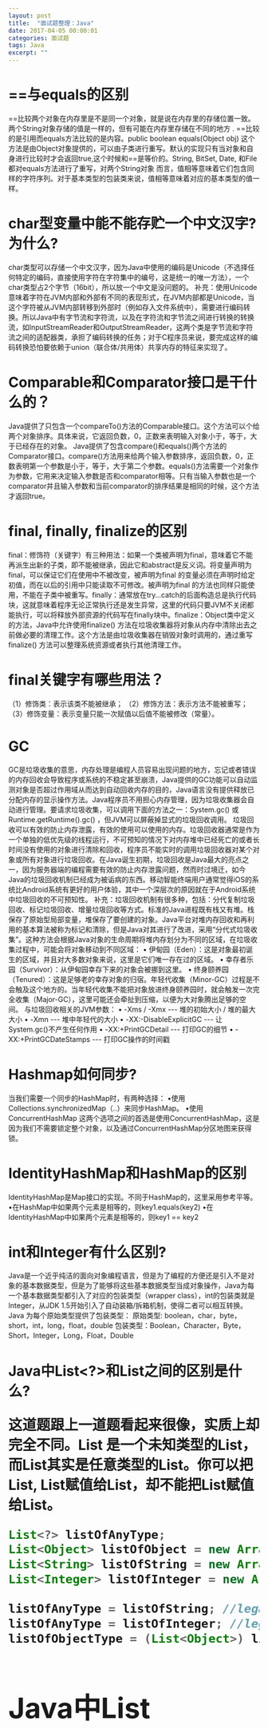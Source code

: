 ```yaml
---
layout: post
title:  "面试题整理：Java"
date: 2017-04-05 00:00:01
categories: 面试题
tags: Java
excerpt: ""
---
```


# ==与equals的区别

==比较两个对象在内存里是不是同一个对象，就是说在内存里的存储位置一致。两个String对象存储的值是一样的，但有可能在内存里存储在不同的地方 .
==比较的是引用而equals方法比较的是内容。public boolean equals(Object obj) 这个方法是由Object对象提供的，可以由子类进行重写。默认的实现只有当对象和自身进行比较时才会返回true,这个时候和==是等价的。String, BitSet, Date, 和File都对equals方法进行了重写，对两个String对象 而言，值相等意味着它们包含同样的字符序列。对于基本类型的包装类来说，值相等意味着对应的基本类型的值一样。

# char型变量中能不能存贮一个中文汉字?为什么?

char类型可以存储一个中文汉字，因为Java中使用的编码是Unicode（不选择任何特定的编码，直接使用字符在字符集中的编号，这是统一的唯一方法），一个char类型占2个字节（16bit），所以放一个中文是没问题的。
补充：使用Unicode意味着字符在JVM内部和外部有不同的表现形式，在JVM内部都是Unicode，当这个字符被从JVM内部转移到外部时（例如存入文件系统中），需要进行编码转换。所以Java中有字节流和字符流，以及在字符流和字节流之间进行转换的转换流，如InputStreamReader和OutputStreamReader，这两个类是字节流和字符流之间的适配器类，承担了编码转换的任务；对于C程序员来说，要完成这样的编码转换恐怕要依赖于union（联合体/共用体）共享内存的特征来实现了。

# Comparable和Comparator接口是干什么的？

Java提供了只包含一个compareTo()方法的Comparable接口。这个方法可以个给两个对象排序。具体来说，它返回负数，0，正数来表明输入对象小于，等于，大于已经存在的对象。
Java提供了包含compare()和equals()两个方法的Comparator接口。compare()方法用来给两个输入参数排序，返回负数，0，正数表明第一个参数是小于，等于，大于第二个参数。equals()方法需要一个对象作为参数，它用来决定输入参数是否和comparator相等。只有当输入参数也是一个comparator并且输入参数和当前comparator的排序结果是相同的时候，这个方法才返回true。

# final, finally, finalize的区别

final：修饰符（关键字）有三种用法：如果一个类被声明为final，意味着它不能再派生出新的子类，即不能被继承，因此它和abstract是反义词。将变量声明为final，可以保证它们在使用中不被改变，被声明为final 的变量必须在声明时给定初值，而在以后的引用中只能读取不可修改。被声明为final 的方法也同样只能使用，不能在子类中被重写。finally：通常放在try…catch的后面构造总是执行代码块，这就意味着程序无论正常执行还是发生异常，这里的代码只要JVM不关闭都能执行，可以将释放外部资源的代码写在finally块中。finalize：Object类中定义的方法，Java中允许使用finalize() 方法在垃圾收集器将对象从内存中清除出去之前做必要的清理工作。这个方法是由垃圾收集器在销毁对象时调用的，通过重写finalize() 方法可以整理系统资源或者执行其他清理工作。

# final关键字有哪些用法？

（1）修饰类：表示该类不能被继承；
（2）修饰方法：表示方法不能被重写；
（3）修饰变量：表示变量只能一次赋值以后值不能被修改（常量）。

# GC

GC是垃圾收集的意思，内存处理是编程人员容易出现问题的地方，忘记或者错误的内存回收会导致程序或系统的不稳定甚至崩溃，Java提供的GC功能可以自动监测对象是否超过作用域从而达到自动回收内存的目的，Java语言没有提供释放已分配内存的显示操作方法。Java程序员不用担心内存管理，因为垃圾收集器会自动进行管理。要请求垃圾收集，可以调用下面的方法之一：System.gc() 或Runtime.getRuntime().gc() ，但JVM可以屏蔽掉显式的垃圾回收调用。
垃圾回收可以有效的防止内存泄露，有效的使用可以使用的内存。垃圾回收器通常是作为一个单独的低优先级的线程运行，不可预知的情况下对内存堆中已经死亡的或者长时间没有使用的对象进行清除和回收，程序员不能实时的调用垃圾回收器对某个对象或所有对象进行垃圾回收。在Java诞生初期，垃圾回收是Java最大的亮点之一，因为服务器端的编程需要有效的防止内存泄露问题，然而时过境迁，如今Java的垃圾回收机制已经成为被诟病的东西。移动智能终端用户通常觉得iOS的系统比Android系统有更好的用户体验，其中一个深层次的原因就在于Android系统中垃圾回收的不可预知性。
补充：垃圾回收机制有很多种，包括：分代复制垃圾回收、标记垃圾回收、增量垃圾回收等方式。标准的Java进程既有栈又有堆。栈保存了原始型局部变量，堆保存了要创建的对象。Java平台对堆内存回收和再利用的基本算法被称为标记和清除，但是Java对其进行了改进，采用“分代式垃圾收集”。这种方法会根据Java对象的生命周期将堆内存划分为不同的区域，在垃圾收集过程中，可能会将对象移动到不同区域：
•	伊甸园（Eden）：这是对象最初诞生的区域，并且对大多数对象来说，这里是它们唯一存在过的区域。
•	幸存者乐园（Survivor）：从伊甸园幸存下来的对象会被挪到这里。
•	终身颐养园（Tenured）：这是足够老的幸存对象的归宿。年轻代收集（Minor-GC）过程是不会触及这个地方的。当年轻代收集不能把对象放进终身颐养园时，就会触发一次完全收集（Major-GC），这里可能还会牵扯到压缩，以便为大对象腾出足够的空间。
与垃圾回收相关的JVM参数：
•	-Xms / -Xmx --- 堆的初始大小 / 堆的最大大小
•	-Xmn --- 堆中年轻代的大小
•	-XX:-DisableExplicitGC --- 让System.gc()不产生任何作用
•	-XX:+PrintGCDetail --- 打印GC的细节
•	-XX:+PrintGCDateStamps --- 打印GC操作的时间戳



# Hashmap如何同步?

当我们需要一个同步的HashMap时，有两种选择：
•使用Collections.synchronizedMap（..）来同步HashMap。
•使用ConcurrentHashMap
这两个选项之间的首选是使用ConcurrentHashMap，这是因为我们不需要锁定整个对象，以及通过ConcurrentHashMap分区地图来获得锁。

# IdentityHashMap和HashMap的区别

IdentityHashMap是Map接口的实现。不同于HashMap的，这里采用参考平等。
•在HashMap中如果两个元素是相等的，则key1.equals(key2)
•在IdentityHashMap中如果两个元素是相等的，则key1 == key2

# int和Integer有什么区别?

Java是一个近乎纯洁的面向对象编程语言，但是为了编程的方便还是引入不是对象的基本数据类型，但是为了能够将这些基本数据类型当成对象操作，Java为每一个基本数据类型都引入了对应的包装类型（wrapper class），int的包装类就是Integer，从JDK 1.5开始引入了自动装箱/拆箱机制，使得二者可以相互转换。
Java 为每个原始类型提供了包装类型：
原始类型: boolean，char，byte，short，int，long，float，double
包装类型：Boolean，Character，Byte，Short，Integer，Long，Float，Double

# Java中List<?>和List<Object>之间的区别是什么? 

这道题跟上一道题看起来很像，实质上却完全不同。List<?> 是一个未知类型的List，而List<Object>其实是任意类型的List。你可以把List<String>, List<Integer>赋值给List<?>，却不能把List<String>赋值给List<Object>。  

```java    
List<?> listOfAnyType;
List<Object> listOfObject = new ArrayList<Object>();
List<String> listOfString = new ArrayList<String>();
List<Integer> listOfInteger = new ArrayList<Integer>();
      
listOfAnyType = listOfString; //legal
listOfAnyType = listOfInteger; //legal
listOfObjectType = (List<Object>) listOfString; //compiler error - in-convertible types
```

# Java中List<Object>和原始类型List之间的区别? 

原始类型和带参数类型<Object>之间的主要区别是，在编译时编译器不会对原始类型进行类型安全检查，却会对带参数的类型进行检查，通过使用Object作为类型，可以告知编译器该方法可以接受任何类型的对象，比如String或Integer。这道题的考察点在于对泛型中原始类型的正确理解。它们之间的第二点区别是，你可以把任何带参数的类型传递给原始类型List，但却不能把List<String>传递给接受List<Object>的方法，因为会产生编译错误。



# Java中会存在内存泄漏吗

理论上Java因为有垃圾回收机制（GC）不会存在内存泄露问题（这也是Java被广泛使用于服务器端编程的一个重要原因）；然而在实际开发中，可能会存在无用但可达的对象，这些对象不能被GC回收也会发生内存泄露。一个例子就是Hibernate的Session（一级缓存）中的对象属于持久态，垃圾回收器是不会回收这些对象的，然而这些对象中可能存在无用的垃圾对象。下面的例子也展示了Java中发生内存泄露的情况：

```java
import java.util.Arrays;  
import java.util.EmptyStackException;  
  
public class MyStack<T> {  
   	private T[] elements;  
    private int size = 0;  
      
    private static final int INIT_CAPACITY = 16;  
      
    public MyStack() {  
        elements = (T[]) new Object[INIT_CAPACITY];  
    }  
      
    public void push(T elem) {  
        ensureCapacity();  
        elements[size++] = elem;  
    }  
      
    public T pop() {  
        if(size == 0)   
            throw new EmptyStackException();  
        return elements[--size];  
    }  
      
    private void ensureCapacity() {  
        if(elements.length == size) {  
            elements = Arrays.copyOf(elements, 2 * size + 1);  
        }  
    }  
}  
```
上面的代码实现了一个栈（先进后出（FILO））结构，乍看之下似乎没有什么明显的问题，它甚至可以通过你编写的各种单元测试。然而其中的pop方法却存在内存泄露的问题，当我们用pop方法弹出栈中的对象时，该对象不会被当作垃圾回收，即使使用栈的程序不再引用这些对象，因为栈内部维护着对这些对象的过期引用（obsolete reference）。在支持垃圾回收的语言中，内存泄露是很隐蔽的，这种内存泄露其实就是无意识的对象保持。如果一个对象引用被无意识的保留起来了，那么垃圾回收器不会处理这个对象，也不会处理该对象引用的其他对象，即使这样的对象只有少数几个，也可能会导致很多的对象被排除在垃圾回收之外，从而对性能造成重大影响，极端情况下会引发Disk Paging（物理内存与硬盘的虚拟内存交换数据），甚至造成OutOfMemoryError。 

# Java中如何实现序列化，有什么意义？

序列化就是一种用来处理对象流的机制，所谓对象流也就是将对象的内容进行流化。可以对流化后的对象进行读写操作，也可将流化后的对象传输于网络之间。序列化是为了解决对象流读写操作时可能引发的问题（如果不进行序列化可能会存在数据乱序的问题）。
要实现序列化，需要让一个类实现Serializable接口，该接口是一个标识性接口，标注该类对象是可被序列化的，然后使用一个输出流来构造一个对象输出流并通过writeObject(Object obj)方法就可以将实现对象写出(即保存其状态)；如果需要反序列化则可以用一个输入流建立对象输入流，然后通过readObject方法从流中读取对象。序列化除了能够实现对象的持久化之外，还能够用于对象的深度克隆.

# Java中的字符串分割

java中的split函数和js中的split函数不一样。 
Java中的我们可以利用split把字符串按照指定的分割符进行分割，然后返回字符串数组，下面是string.split的用法实例及注意事项： 
java.lang.string.split 
split 方法 
将一个字符串分割为子字符串，然后将结果作为字符串数组返回。 
stringObj.split([separator，[limit]])  
stringObj 
必选项。要被分解的 String 对象或文字,该对象不会被split方法修改。 
separator 
可选项。字符串或正则表达式对象，它标识了分隔字符串时使用的是一个还是多个字符。如果忽略该选项，返回包含整个字符串的单一元素数组。 
limit 
可选项。该值用来限制返回数组中的元素个数(也就是最多分割成几个数组元素,只有为正数时有影响) 
split 方法的结果是一个字符串数组，在 stingObj 中每个出现 separator 的位置都要进行分解。separator不作为任何数组元素的部分返回。 
示例1： 

```java
String str="Java string split test"; 
String[] strarray=str.split(" "); 
for (int i = 0; i < strarray.length; i++) 
    System.out.println(strarray[i]); 
```
将输出： 
Java 
string 
split 
test 

示例2： 
```java
String str="Java string split test"; 
String[] strarray=str.split(" ",2);//使用limit，最多分割成2个字符串 
for (int i = 0; i < strarray.length; i++) 
    System.out.println(strarray[i]); 
```
将输出： 
Java 
string split test 

示例3： 
```java
String str="192.168.0.1"; 
String[] strarray=str.split("."); 
for (int i = 0; i < strarray.length; i++) 
    System.out.println(strarray[i]); 
```
结果是什么也没输出,将split(".")改为split("\\."),将输出正确结果： 
192 
168 
0 
1 

经验分享： 
1、分隔符为“.”(无输出),“|”(不能得到正确结果)转义字符时,“*”,“+”时出错抛出异常,都必须在前面加必须得加"\\",如split(\\|); 
2、如果用"\"作为分隔,就得写成这样：String.split("\\\\"),因为在Java中是用"\\"来表示"\"的,字符串得写成这样：String Str="a\\b\\c"; 
转义字符,必须得加"\\"; 
3、如果在一个字符串中有多个分隔符,可以用"|"作为连字符,比如：String str="Java string-split#test",可以用Str.split(" |-|#")把每个字符串分开; 

# Java中的流

流是个抽象的概念，是对输入输出设备的抽象，Java程序中，对于数据的输入/输出操作都是以“流”的方式进行。设备可以是文件，网络，内存等。流具有方向性，至于是输入流还是输出流则是一个相对的概念，一般以程序为参考，如果数据的流向是程序至设备，我们成为输出流，反之我们称为输入流。
当程序需要从某个数据源读入数据的时候，就会开启一个输入流，数据源可以是文件、内存或网络等等。相反地，需要写出数据到某个数据源目的地的时候，也会开启一个输出流，这个数据源目的地也可以是文件、内存或网络等等。
可以从不同的角度对流进行分类：
1.处理的数据单位不同，可分为：字符流，字节流
2.数据流方向不同，可分为：输入流，输出流
3.功能不同，可分为：节点流，处理流
1.和 2.都比较好理解，对于根据功能分类的，可以这么理解：
节点流：节点流从一个特定的数据源读写数据。即节点流是直接操作文件，网络等的流，例如FileInputStream和FileOutputStream，他们直接从文件中读取或往文件中写入字节流。

![image](http://woojean.com/images/java_10.png)
处理流：“连接”在已存在的流（节点流或处理流）之上通过对数据的处理为程序提供更为强大的读写功能。过滤流是使用一个已经存在的输入流或输出流连接创建的，过滤流就是对节点流进行一系列的包装。例如BufferedInputStream和BufferedOutputStream，使用已经存在的节点流来构造，提供带缓冲的读写，提高了读写的效率，以及DataInputStream和DataOutputStream，使用已经存在的节点流来构造，提供了读写Java中的基本数据类型的功能。他们都属于过滤流。

![image](http://woojean.com/images/java_11.png)


流结构介绍：
Java所有的流类位于java.io包中，都分别继承自以下四种抽象流类型。
字节流	
字符流
输入流	InputStream	Reader
输出流	OutputStream	Writer
1.继承自InputStream/OutputStream的流都是用于向程序中输入/输出数据，且数据的单位都是字节(byte=8bit)，如图，深色的为节点流，浅色的为处理流。

![image](http://woojean.com/images/java_12.png)

![image](http://woojean.com/images/java_13.png)

2.继承自Reader/Writer的流都是用于向程序中输入/输出数据，且数据的单位都是字符(2byte=16bit)，如图，深色的为节点流，浅色的为处理流。

![image](http://woojean.com/images/java_14.png)

![image](http://woojean.com/images/java_15.png)

常见流类介绍：
节点流类型常见的有：
对文件操作的字符流有FileReader/FileWriter，字节流有FileInputStream/FileOutputStream。
处理流类型常见的有：
缓冲流：缓冲流要“套接”在相应的节点流之上，对读写的数据提供了缓冲的功能，提高了读写效率，同事增加了一些新的方法。
字节缓冲流有BufferedInputStream/BufferedOutputStream，字符缓冲流有BufferedReader/BufferedWriter，字符缓冲流分别提供了读取和写入一行的方法ReadLine和NewLine方法。
对于输出的缓冲流，写出的数据，会先写入到内存中，再使用flush方法将内存中的数据刷到硬盘。所以，在使用字符缓冲流的时候，一定要先flush，然后再close，避免数据丢失。
转换流：用于字节数据到字符数据之间的转换。
仅有字符流InputStreamReader/OutputStreamWriter。其中，InputStreamReader需要与InputStream“套接”，OutputStreamWriter需要与OutputStream“套接”。
数据流：提供了读写Java中的基本数据类型的功能。
DataInputStream和DataOutputStream分别继承自InputStream和OutputStream，需要“套接”在InputStream和OutputStream类型的节点流之上。
对象流：用于直接将对象写入写出。
流类有ObjectInputStream和ObjectOutputStream，本身这两个方法没什么，但是其要写出的对象有要求，该对象必须实现Serializable接口，来声明其是可以序列化的。否则，不能用对象流读写。
还有一个关键字比较重要，transient，由于修饰实现了Serializable接口的类内的属性，被该修饰符修饰的属性，在以对象流的方式输出的时候，该字段会被忽略。（当持久化对象时，可能有一个特殊的对象数据成员，我们不想用serialization机制来保存它。为了在一个特定对象的一个域上关闭serialization，可以在这个域前加上关键字transient。当一个对象被序列化的时候，transient型变量的值不包括在序列化的表示中，然而非transient型的变量是被包括进去的。
使用场景举例：如果一个用户有一些敏感信息（譬如密码，银行卡号等），为了安全起见，不希望在网络操作（主要涉及到序列化操作，本地序列化缓存也适用）中被传输。这些信息对应的变量就可以被定义为transient类型。换句话说，这个字段的生命周期仅存于调用者的内存中。 ）

# Java字节流与字符流的区别

实际上字节流在操作时本身不会用到缓冲区（内存），是文件本身直接操作的，而字符流在操作时使用了缓冲区，通过缓冲区再操作文件。
可以简单地把缓冲区理解为一段特殊的内存。
某些情况下，如果一个程序频繁地操作一个资源（如文件或数据库），则性能会很低，此时为了提升性能，就可以将一部分数据暂时读入到内存的一块区域之中，以后直接从此区域中读取数据即可，因为读取内存速度会比较快，这样可以提升程序的性能。在字符流的操作中，所有的字符都是在内存中形成的，在输出前会将所有的内容暂时保存在内存之中，所以使用了缓冲区暂存数据。
如果想在不关闭时也可以将字符流的内容全部输出，则可以使用Writer类中的flush()方法完成。

# java的反射(reflection)机制

```java
interface	A
{
	int x = 0;
}
class B
{
	int x =1;
}
class C extends B implements A
{
	public void pX()
{
		System.out.println(x);
	}
public static void main(String[] args) {
  	new C().pX();
	}
}
```
在编译时会发生错误(错误描述不同的JVM有不同的信息，意思就是未明确的x调用，两个x都匹配（就象在同时import java.util和java.sql两个包时直接声明Date一样）。对于父类的变量,可以用super.x来明确(输出的是1)，而接口的属性默认隐含为 public static final.所以可以通过A.x来明确(输出的是0)。

# Java的泛型是如何工作的?

泛型是通过类型擦除来实现的，编译器在编译时擦除了所有类型相关的信息，所以在运行时不存在任何类型相关的信息。例如List<String>在运行时仅用一个List来表示。这样做的目的，是确保能和Java 5之前的版本开发二进制类库进行兼容。你无法在运行时访问到类型参数，因为编译器已经把泛型类型转换成了原始类型。

# JVM加载class文件的原理机制

JVM 中类的装载是由类加载器（ClassLoader） 和它的子类来实现的，Java中的类加载器是一个重要的Java 运行时系统组件，它负责在运行时查找和装入类文件中的类。
补充：
1.由于Java的跨平台性，经过编译的Java源程序并不是一个可执行程序，而是一个或多个类文件。当Java程序需要使用某个类时，JVM会确保这个类已经被加载、连接(验证、准备和解析)和初始化。类的加载是指把类的.class文件中的数据读入到内存中，通常是创建一个字节数组读入.class文件，然后产生与所加载类对应的Class对象。加载完成后，Class对象还不完整，所以此时的类还不可用。当类被加载后就进入连接阶段，这一阶段包括验证、准备(为静态变量分配内存并设置默认的初始值)和解析(将符号引用替换为直接引用)三个步骤。最后JVM对类进行初始化，包括：1如果类存在直接的父类并且这个类还没有被初始化，那么就先初始化父类；2如果类中存在初始化语句，就依次执行这些初始化语句。
2.类的加载是由类加载器完成的，类加载器包括：根加载器（BootStrap）、扩展加载器（Extension）、系统加载器（System）和用户自定义类加载器（java.lang.ClassLoader的子类）。从JDK 1.2开始，类加载过程采取了父亲委托机制(PDM)。PDM更好的保证了Java平台的安全性，在该机制中，JVM自带的Bootstrap是根加载器，其他的加载器都有且仅有一个父类加载器。类的加载首先请求父类加载器加载，父类加载器无能为力时才由其子类加载器自行加载。JVM不会向Java程序提供对Bootstrap的引用。下面是关于几个类加载器的说明：
a)Bootstrap：一般用本地代码实现，负责加载JVM基础核心类库（rt.jar）；
b)Extension：从java.ext.dirs系统属性所指定的目录中加载类库，它的父加载器是Bootstrap；
c)System：又叫应用类加载器，其父类是Extension。它是应用最广泛的类加载器。它从环境变量classpath或者系统属性java.class.path所指定的目录中记载类，是用户自定义加载器的默认父加载器。

# Math.round

Math.round(11.5)等于多少？Math.round(-11.5)等于多少？ 
12 ,-11
四舍五入 四和五是指正的4，5
-11.5 这么看 -11.5 = -12 +0.5   ，0.5按四舍五入为1 ，-12+1 = -11，所以Math.round(-11.5)==-11
-0.5 = -1 + 0.5   0.5按四舍五入为1 ，-1+1 = 0，所以Math.round(-0.5)==0
11.5 四舍五入 显然 Math.round(11.5)==12
round方法返回与参数最接近的长整数，参数加0.5后求其floor（小于等于该数的最大整数）

# public、static、void

说明一下public static void main(String args[])这段声明里每个关键字的作用
public: main方法是Java程序运行时调用的第一个方法，因此它必须对Java环境可见。所以可见性设置为pulic.
static: Java平台调用这个方法时不会创建这个类的一个实例，因此这个方法必须声明为static。
void: main方法没有返回值。
String是命令行传进参数的类型，args是指命令行传进的字符串数组。

# short

short s1 = 1; s1 = s1 + 1;有错吗?short s1 = 1; s1 += 1;有错吗? 
对于short s1 = 1; s1 = s1 + 1;由于1是int类型，因此s1+1运算结果也是int 型，需要强制转换类型才能赋值给short型。
而short s1 = 1; s1 += 1;可以正确编译，因为s1+= 1;相当于s1 = (short)(s1 + 1);其中有隐含的强制类型转换。

# sleep()和wait()有什么区别? 

sleep()方法是线程类（Thread）的静态方法，导致此线程暂停执行指定时间，将执行机会给其他线程，但是监控状态依然保持，到时后会自动恢复（线程回到就绪（ready）状态），因为调用sleep 不会释放对象锁(也就是说如果有synchronized同步快，其他线程仍然不能访问共享数据)。wait()是Object 类的方法，对此对象调用wait()方法导致本线程放弃对象锁(线程暂停执行)，进入等待此对象的等待锁定池，只有针对此对象发出notify 方法（或notifyAll）后本线程才进入对象锁定池准备获得对象锁进入就绪状态。

# sleep()和yield()有什么区别?

① sleep()方法给其他线程运行机会时不考虑线程的优先级，因此会给低优先级的线程以运行的机会；yield()方法只会给相同优先级或更高优先级的线程以运行的机会；
② 线程执行sleep()方法后转入阻塞（blocked）状态(sleep结束后恢复到ready状态，而不是直接执行)，而执行yield()方法后转入就绪（ready）状态；
③ sleep()方法声明抛出InterruptedException，而yield()方法没有声明任何异常；
④ sleep()方法比yield()方法（跟操作系统相关）具有更好的可移植性。

# String,StringBuffer与StringBuilder的区别

String 字符串常量
StringBuffer 字符串变量（线程安全）
StringBuilder 字符串变量（非线程安全）
简要的说，String 类型和 StringBuffer 类型的主要性能区别其实在于 String 是不可变的对象, 因此在每次对 String 类型进行改变的时候其实都等同于生成了一个新的 String 对象，然后将指针指向新的 String 对象，所以经常改变内容的字符串最好不要用 String ，因为每次生成对象都会对系统性能产生影响，特别当内存中无引用对象多了以后， JVM 的 GC 就会开始工作，那速度是一定会相当慢的。
而如果是使用 StringBuffer 类则结果就不一样了，每次结果都会对 StringBuffer 对象本身进行操作，而不是生成新的对象，再改变对象引用。所以在一般情况下我们推荐使用 StringBuffer ，特别是字符串对象经常改变的情况下。而在某些特别情况下， String 对象的字符串拼接其实是被 JVM 解释成了 StringBuffer 对象的拼接，所以这些时候 String 对象的速度并不会比 StringBuffer 对象慢，而特别是以下的字符串对象生成中， String 效率是远要比 StringBuffer 快的：

```java
 String S1 = “This is only a” + “ simple” + “ test”;
 StringBuffer Sb = new StringBuilder(“This is only a”).append(“ simple”).append(“ test”);
```
 你会很惊讶的发现，生成 String S1 对象的速度简直太快了，而这个时候 StringBuffer 居然速度上根本一点都不占优势。其实这是 JVM 的一个把戏，在 JVM 眼里，这个
```java
 String S1 = “This is only a” + “ simple” + “test”; 其实就是：
 String S1 = “This is only a simple test”; 
 ```（编译器已确定值，未进入运行时）所以当然不需要太多的时间了。但大家这里要注意的是，如果你的字符串是来自另外的 String 对象的话，速度就没那么快了，譬如：
​```java
String S2 = “This is only a”;
String S3 = “ simple”;
String S4 = “ test”;
String S1 = S2 +S3 + S4;
```
这时候 JVM 会规规矩矩的按照原来的方式去做
Java.lang.StringBuffer是线程安全的可变字符序列。可将字符串缓冲区安全地用于多个线程。
StringBuffer 上的主要操作是 append 和 insert 方法，可重载这些方法，以接受任意类型的数据。每个方法都能有效地将给定的数据转换成字符串，然后将该字符串的字符追加或插入到字符串缓冲区中。append 方法始终将这些字符添加到缓冲区的末端；而 insert 方法则在指定的点添加字符。
例如，如果 z 引用一个当前内容是“start”的字符串缓冲区对象，则此方法调用 z.append("le") 会使字符串缓冲区包含“startle”，而 z.insert(4, "le") 将更改字符串缓冲区，使之包含“starlet”。
java.lang.StringBuilder
java.lang.StringBuilder一个可变的字符序列是5.0新增的。此类提供一个与 StringBuffer 兼容的 API，但不保证同步。该类被设计用作 StringBuffer 的一个简易替换，用在字符串缓冲区被单个线程使用的时候（这种情况很普遍）。如果可能，建议优先采用该类，因为在大多数实现中，它比 StringBuffer 要快。两者的方法基本相同。

# String与基本数据类型之间的转换

1)如何将字符串转换为基本数据类型？
2)如何将基本数据类型转换为字符串？
答：
1)调用基本数据类型对应的包装类中的方法parseXXX(String)或valueOf(String)即可返回相应基本类型；
2)一种方法是将基本数据类型与空字符串（””）连接（+）即可获得其所对应的字符串；另一种方法是调用String 类中的valueOf(…)方法返回相应字符串

# String是最基本的数据类型吗?

不是。Java中的基本数据类型只有8个：byte、short、int、long、float、double、char、boolean；除了基本类型（primitive type）和枚举类型（enumeration type），剩下的都是引用类型（reference type）。

# String类为什么要设成immutable类型？

```java
String s = "ABC";  
s.toLowerCase(); 
```
如上s.toLowerCase()并没有改变“ABC“的值，而是创建了一个新的String类“abc”，然后将新的实例的指向变量s。
相对于可变对象，不可变对象有很多优势：
1).不可变对象可以提高String Pool的效率和安全性。如果你知道一个对象是不可变的，那么需要拷贝这个对象的内容时，就不用复制它的本身而只是复制它的地址，复制地址（通常一个指针的大小）需要很小的内存效率也很高。对于同时引用这个“ABC”的其他变量也不会造成影响。
2).不可变对象对于多线程是安全的，因为在多线程同时进行的情况下，一个可变对象的值很可能被其他进程改变，这样会造成不可预期的结果，而使用不可变对象就可以避免这种情况。
当然也有其他方面原因，但是Java把String设成immutable最大的原因应该是效率和安全。

# swtich是否能作用在byte上，是否能作用在long上，是否能作用在String上?

早期的JDK中，switch（expr）中，expr可以是byte、short、char、int。从1.5版开始，Java中引入了枚举类型（enum），expr也可以是枚举，从JDK 1.7版开始，还可以是字符串（String）。长整型（long）是不可以的。

# synchronized关键字的用法？

synchronized关键字可以将对象或者方法标记为同步，以实现对对象和方法的互斥访问，可以用synchronized(对象) { … }定义同步代码块，或者在声明方法时将synchronized作为方法的修饰符。

# transient和volatile是java关键字吗

是。
如果用transient声明一个实例变量，当对象存储时，它的值不需要维持。例如：

```java 
class T 
{   
      transient int a;  //不需要维持 
      int b;  //需要维持
}  
```
这里，如果T类的一个对象写入一个持久的存储区域，a的内容不被保存，但b的将被保存。 
volatile修饰符告诉编译器被volatile修饰的变量可以被程序的其他部分改变。在多线程程序中，有时两个或更多的线程共享一个相同的实例变量。考虑效率问题，每个线程可以自己保存该共享变量的私有拷贝。实际的变量副本在不同的时候更新，如当进入synchronized方法时。 

# try、return

try{}里有一个return语句，那么紧跟在这个try后的finally{}里的code会不会被执行，什么时候被执行，在return前还是后?
会执行，在方法返回调用者前执行。Java允许在finally中改变返回值的做法是不好的，因为如果存在finally代码块，try中的return语句不会立马返回调用者，而是记录下返回值待finally代码块执行完毕之后再向调用者返回其值，然后如果在finally中修改了返回值，这会对程序造成很大的困扰，C#中就从语法上规定不能做这样的事。



Java 通过面向对象的方法进行异常处理，把各种不同的异常进行分类，并提供了良好的接口。在Java中，每个异常都是一个对象，它是Throwable 类或其子类的实例。当一个方法出现异常后便抛出一个异常对象，该对象中包含有异常信息，调用这个对象的方法可以捕获到这个异常并进行处理。Java 的异常处理是通过5 个关键词来实现的：try、catch、throw、throws和finally。一般情况下是用try来执行一段程序，如果出现异常，系统会抛出（throw）一个异常，这时候你可以通过它的类型来捕捉（catch）它，或最后（finally）由缺省处理器来处理；try用来指定一块预防所有“异常”的程序；catch 子句紧跟在try块后面，用来指定你想要捕捉的“异常”的类型；throw 语句用来明确地抛出一个“异常”；throws用来标明一个成员函数可能抛出的各种“异常”；finally 为确保一段代码不管发生什么“异常”都被执行一段代码；可以在一个成员函数调用的外面写一个try语句，在这个成员函数内部写另一个try语句保护其他代码。每当遇到一个try 语句，“异常”的框架就放到栈上面，直到所有的try语句都完成。如果下一级的try语句没有对某种“异常”进行处理，栈就会展开，直到遇到有处理这种“异常”的try 语句。



# 一个“.java”源文件中是否可以包含多个类（不是内部类）？

可以，但一个源文件中最多只能有一个公开类（public class）而且文件名必须和公开类的类名完全保持一致。

# 为什么不能直接调用run()方法？

为什么我们调用start()方法时会执行run()方法，为什么我们不能直接调用run()方法？
当你调用start()方法时你将创建新的线程，并且执行在run()方法里的代码。但是如果你直接调用run()方法，它不会创建新的线程也不会执行调用线程的代码。

# 什么时候用assert？

assertion(断言)在软件开发中是一种常用的调试方式，很多开发语言中都支持这种机制。一般来说，assertion用于保证程序最基本、关键的正确性。assertion检查通常在开发和测试时开启。为了提高性能，在软件发布后， assertion检查通常是关闭的。在实现中，断言是一个包含布尔表达式的语句，在执行这个语句时假定该表达式为true；如果表达式计算为false，那么系统会报告一个AssertionError。
断言用于调试目的：
assert(a > 0); // throws an AssertionError if a <= 0
断言可以有两种形式：
assert Expression1;
assert Expression1 : Expression2 ;
Expression1 应该总是产生一个布尔值。
Expression2 可以是得出一个值的任意表达式；这个值用于生成显示更多调试信息的字符串消息。
断言在默认情况下是禁用的，要在编译时启用断言，需使用source 1.4 标记：
javac -source 1.4 Test.java
要在运行时启用断言，可使用-enableassertions 或者-ea 标记。
要在运行时选择禁用断言，可使用-da 或者-disableassertions 标记。
要在系统类中启用断言，可使用-esa 或者-dsa 标记。还可以在包的基础上启用或者禁用断言。可以在预计正常情况下不会到达的任何位置上放置断言。断言可以用于验证传递给私有方法的参数。不过，断言不应该用于验证传递给公有方法的参数，因为不管是否启用了断言，公有方法都必须检查其参数。不过，既可以在公有方法中，也可以在非公有方法中利用断言测试后置条件。另外，断言不应该以任何方式改变程序的状态。

# 什么是不可变对象

1.可变类和不可变类(Mutable and Immutable Objects)的初步定义：
 可变类：当你获得这个类的一个实例引用时，你可以改变这个实例的内容。
 不可变类：当你获得这个类的一个实例引用时，你不可以改变这个实例的内容。不可变类的实例一但创建，其内在成员变量的值就不能被修改。 
2.如何创建一个自己的不可变类：
所有成员都是private
不提供对成员的改变方法，例如：setXXXX
确保所有的方法不会被重载。手段有两种：使用final Class(强不可变类)，或者将所有类方法加上final(弱不可变类)。
如果某一个类成员不是原始变量(primitive)或者不可变类，必须通过在成员初始化(in)或者get方法(out)时通过深度clone方法，来确保类的不可变。
jdk的可变类和不可变类：
primitive变量: boolean,byte, char, double ,float, integer, long, short 
jdk的不可变类：jdk的java.lang包中 Boolean, Byte, Character, Double, Float, Integer, Long, Short, String. 
StringBuffer 可变类
java.util.Date 可变类



# 什么是泛型中的限定通配符和非限定通配符?

限定通配符对类型进行了限制。有两种限定通配符，一种是<? extends T>它通过确保类型必须是T的子类来设定类型的上界，另一种是<? super T>它通过确保类型必须是T的父类来设定类型的下界。泛型类型必须用限定内的类型来进行初始化，否则会导致编译错误。另一方面<?>表示了非限定通配符，因为<?>可以用任意类型来替代。更多信息请参阅我的文章泛型中限定通配符和非限定通配符之间的区别。

# 你可以把List<String>传递给一个接受List<Object>参数的方法吗？

对任何一个不太熟悉泛型的人来说，这个Java泛型题目看起来令人疑惑，因为乍看起来String是一种Object，所以List<String>应当可以用在需要List<Object>的地方，但是事实并非如此。真这样做的话会导致编译错误。如果你再深一步考虑，你会发现Java这样做是有意义的，因为List<Object>可以存储任何类型的对象包括String, Integer等等，而List<String>却只能用来存储Strings。 

```java
List<Object> objectList;
List<String> stringList;
objectList = stringList;  //compilation error incompatible types
```

# 值传递

当一个对象被当作参数传递到一个方法后，此方法可改变这个对象的属性，并可返回变化后的结果，那么这里到底是值传递还是引用传递?
是值传递。Java 编程语言只有值传递参数。当一个对象实例作为一个参数被传递到方法中时，参数的值就是对该对象的引用。对象的属性可以在被调用过程中被改变，但对象的引用是永远不会改变的。C++和C#中可以通过传引用或传输出参数来改变传入的参数的值。
补充：Java中没有传引用实在是非常的不方便，这一点在Java 8中仍然没有得到改进，正是如此在Java编写的代码中才会出现大量的Wrapper类（将需要通过方法调用修改的引用置于一个Wrapper类中，再将Wrapper对象传入方法），这样的做法只会让代码变得臃肿，尤其是让从C和C++转型为Java程序员的开发者无法容忍。

# 写一个单例类

单例模式主要作用是保证在Java应用程序中，一个类只有一个实例存在。下面给出两种不同形式的单例：
第一种形式：饿汉式单例

```java
public class Singleton {  
  private Singleton(){}  
  private static Singleton instance = new Singleton();  
  public static Singleton getInstance(){  
    return instance;  
  }  
}  
```

第二种形式：懒汉式单例
```java
public class Singleton {  
  private static Singleton instance = null;  
  private Singleton() {}  
  public static synchronized Singleton getInstance(){  
    if (instance==null) instance＝newSingleton();  
      return instance;  
    }  
  }
}  
```
单例的特点：外界无法通过构造器来创建对象，该类必须提供一个静态方法向外界提供该类的唯一实例。用Java进行服务器端编程时，使用单例模式的机会还是很多的，服务器上的资源都是很宝贵的，对于那些无状态的对象其实都可以单例化或者静态化（在内存中仅有唯一拷贝），如果使用了Spring这样的框架来进行对象托管，Spring的IoC容器在默认情况下对所有托管对象都是进行了单例化处理的。

# 列出一些你常见的运行时异常

ArithmeticException（算术异常）
ClassCastException （类转换异常）
IllegalArgumentException （非法参数异常）
IndexOutOfBoundsException （下表越界异常）
NullPointerException （空指针异常）
SecurityException （安全异常）

# 匿名内部类是否可以继承其它类，是否可以实现接口?

匿名的内部类是没有名字的内部类。不能extends(继承) 其它类，但一个内部类可以作为一个接口，由另一个内部类实现。

# 匿名内部类是否可以继承其它类？是否可以实现接口？

可以继承其他类或实现其他接口，在Swing编程中常用此方式来实现事件监听和回调。
（匿名内部类也就是没有名字的内部类正因为没有名字，所以匿名内部类只能使用一次，它通常用来简化代码编写但使用匿名内部类还有个前提条件：必须继承一个父类或实现一个接口
基于一个抽象类：

```java
abstract class Person {
    public abstract void eat();
}
```
或者一个接口：
```java
interface Person {
    public void eat();
}
```
匿名内部类的具体实现：
...
```java
Person p = new Person() {
	public void eat() {
  	System.out.println("eat something");
	}
};
p.eat();
）
```

# 在Java中Lock接口比synchronized块的优势是什么？

你需要实现一个高效的缓存，它允许多个用户读，但只允许一个用户写，以此来保持它的完整性，你会怎样去实现它？
lock接口在多线程和并发编程中最大的优势是它们为读和写分别提供了锁，它能满足你写像ConcurrentHashMap这样的高性能数据结构和有条件的阻塞。Java线程面试的问题越来越会根据面试者的回答来提问。我强烈建议在你去参加多线程的面试之前认真读一下Locks，因为当前其大量用于构建电子交易终统的客户端缓存和交易连接空间。

# 如何实现对象克隆？

有两种方式：
1.实现Cloneable接口并重写Object类中的clone()方法；
2.实现Serializable接口，通过对象的序列化和反序列化实现克隆，可以实现真正的深度克隆，代码如下。
注意：基于序列化和反序列化实现的克隆不仅仅是深度克隆，更重要的是通过泛型限定，可以检查出要克隆的对象是否支持序列化，这项检查是编译器完成的，不是在运行时抛出异常，这种是方案明显优于使用Object类的clone方法克隆对象。

# 如何编写一个泛型方法，让它能接受泛型参数并返回泛型类型?

编写泛型方法并不困难，你需要用泛型类型来替代原始类型，比如使用T, E or K,V等被广泛认可的类型占位符。泛型方法的例子请参阅Java集合类框架。最简单的情况下，一个泛型方法可能会像这样: 

```java
public V put(K key, V value) {
  return cache.put(key, value);
}
```

# 如果main方法被声明为private会怎样？

能正常编译，但运行的时候会提示"main方法不是public的"。

# 当一个线程进入一个对象的synchronized方法之后，其它线程是否可进入此对象的synchronized方法？

不能。其它线程只能访问该对象的非同步方法，同步方法则不能进入。

# 怎样将GB2312编码的字符串转换为ISO-8859-1编码的字符串？

```java
String s1 = "你好";
String s2 = new String(s1.getBytes("GB2312"), "ISO-8859-1");
```


# 打印昨天的当前时刻

```java
Calendar cal = Calendar.getInstance();  
cal.add(Calendar.DATE, -1);  
System.out.println(cal.getTime());  
```

# 抽象的方法是否可同时是静态的,是否可同时是本地方法，是否可同时被synchronized修饰?

都不能。抽象方法需要子类重写，而静态的方法是无法被重写的，因此二者是矛盾的。本地方法是由本地代码（如C代码）实现的方法，而抽象方法是没有实现的，也是矛盾的。synchronized和方法的实现细节有关，抽象方法不涉及实现细节，因此也是相互矛盾的。

# 抽象类和接口

抽象类和接口都不能够实例化，但可以定义抽象类和接口类型的引用。一个类如果继承了某个抽象类或者实现了某个接口都需要对其中的抽象方法全部进行实现，否则该类仍然需要被声明为抽象类。接口比抽象类更加抽象，因为抽象类中可以定义构造器，可以有抽象方法和具体方法，而接口中不能定义构造器而且其中的方法全部都是抽象方法。抽象类中的成员可以是private、默认、protected、public的，而接口中的成员全都是public的。抽象类中可以定义成员变量，而接口中定义的成员变量实际上都是常量。有抽象方法的类必须被声明为抽象类，而抽象类未必要有抽象方法。

# 指出下面程序的运行结果

```java
class A{  
    static{  
        System.out.print("1");  
    }  
  
    public A(){  
        System.out.print("2");  
    }  
}  
  
class B extends A{  
    static{  
        System.out.print("a");  
    }  
  
    public B(){  
        System.out.print("b");  
    }  
}  
  
public class Hello{  
      public static void main(String[] args){  
        A ab = new B();  
        ab = new B();  
    }  
  
}  
```
执行结果：1a2b2b。创建对象时构造器的调用顺序是：先初始化静态成员，然后调用父类构造器，再初始化非静态成员，最后调用自身构造器。 

# 日期和时间

1)如何取得年月日、小时分钟秒？
2)如何取得从1970年1月1日0时0分0秒到现在的毫秒数？
3)如何取得某月的最后一天？
4)如何格式化日期？
答：
1)创建java.util.Calendar 实例，调用其get()方法传入不同的参数即可获得参数所对应的值
2)以下方法均可获得该毫秒数:

```java
Calendar.getInstance().getTimeInMillis();  
System.currentTimeMillis(); 
```
3)示例代码如下: 
```java
Calendar time = Calendar.getInstance();  
time.getActualMaximum(Calendar.DAY_OF_MONTH);  
```
4)利用java.text.DataFormat 的子类（如SimpleDateFormat类）中的format(Date)方法可将日期格式化。

# 是否可以从一个静态方法内部发出对非静态方法的调用？

不可以，静态方法只能访问静态成员，因为非静态方法的调用要先创建对象，因此在调用静态方法时可能对象并没有被初始化。

# 是否可以继承String类?

String 类是final类，不可以被继承。
补充：继承String本身就是一个错误的行为，对String类型最好的重用方式是关联（HAS-A）而不是继承（IS-A）。

# 构造器（constructor）是否可被重写（override）?

构造器不能被继承，因此不能被重写，但可以被重载。

# 简述synchronized和java.util.concurrent.locks.Lock的异同？

Lock是Java 5以后引入的新的API，和关键字synchronized相比主要相同点：Lock 能完成synchronized所实现的所有功能；主要不同点：Lock 有比synchronized 更精确的线程语义和更好的性能。synchronized 会自动释放锁，而Lock 一定要求程序员手工释放，并且必须在finally 块中释放（这是释放外部资源的最好的地方）。

# 线程的基本状态以及状态之间的关系？ 

![image](http://woojean.com/images/java_18.png)

除去起始（new）状态和结束（finished）状态，线程有三种状态，分别是：就绪（ready）、运行（running）和阻塞（blocked）。其中就绪状态代表线程具备了运行的所有条件，只等待CPU调度（万事俱备，只欠东风）；处于运行状态的线程可能因为CPU调度（时间片用完了）的原因回到就绪状态，也有可能因为调用了线程的yield方法回到就绪状态，此时线程不会释放它占有的资源的锁，坐等CPU以继续执行；运行状态的线程可能因为I/O中断、线程休眠、调用了对象的wait方法而进入阻塞状态（有的地方也称之为等待状态）；而进入阻塞状态的线程会因为休眠结束、调用了对象的notify方法或notifyAll方法或其他线程执行结束而进入就绪状态。注意：调用wait方法会让线程进入等待池中等待被唤醒，notify方法或notifyAll方法会让等待锁中的线程从等待池进入等锁池，在没有得到对象的锁之前，线程仍然无法获得CPU的调度和执行。

# 编写多线程程序有几种实现方式？

Java 5以前实现多线程有两种实现方法：一种是继承Thread类；另一种是实现Runnable接口。两种方式都要通过重写run()方法来定义线程的行为，推荐使用后者，因为Java中的继承是单继承，一个类有一个父类，如果继承了Thread类就无法再继承其他类了，显然使用Runnable接口更为灵活。
补充：Java 5以后创建线程还有第三种方式：实现Callable接口，该接口中的call方法可以在线程执行结束时产生一个返回值

# 能不能自己写个类，也叫java.lang.String?

可以，但在应用的时候，需要用自己的类加载器去加载，否则，系统的类加载器永远只是去加载jre.jar包中的那个java.lang.String。

# 解释内存中的栈（stack）、堆(heap)和静态存储区的用法

通常我们定义一个基本数据类型的变量，一个对象的引用，还有就是函数调用的现场保存都使用内存中的栈空间；而通过new关键字和构造器创建的对象放在堆空间；程序中的字面量（literal）如直接书写的100、“hello”和常量都是放在静态存储区中。栈空间操作最快但是也很小，通常大量的对象都是放在堆空间，整个内存包括硬盘上的虚拟内存都可以被当成堆空间来使用。
String str = new String(“hello”);
上面的语句中str放在栈上，用new创建出来的字符串对象放在堆上，而“hello”这个字面量放在静态存储区。
补充：较新版本的Java中使用了一项叫“逃逸分析“的技术，可以将一些局部对象放在栈上以提升对象的操作性能。
 (当变量（或者对象）在方法中分配后，其指针有可能被返回或者被全局引用，这样就会被其他过程或者线程所引用，这种现象称作指针（或者引用）的逃逸(Escape)。Java对象总是在堆中分配的，因此Java对象的创建和回收对系统的开销是很大的。没有发生逃逸的对象由于生命周期都在一个方法体内，因此它们是可以在运行时栈上分配并销毁。)

# 请说出与线程同步相关的方法

1.wait():使一个线程处于等待（阻塞）状态，并且释放所持有的对象的锁；
2.sleep():使一个正在运行的线程处于睡眠状态，是一个静态方法，调用此方法要捕捉InterruptedException 异常；
3.notify():唤醒一个处于等待状态的线程，当然在调用此方法的时候，并不能确切的唤醒某一个等待状态的线程，而是由JVM确定唤醒哪个线程，而且与优先级无关；
4.notityAll():唤醒所有处入等待状态的线程，注意并不是给所有唤醒线程一个对象的锁，而是让它们竞争；
5.JDK 1.5通过Lock接口提供了显式(explicit)的锁机制，增强了灵活性以及对线程的协调。Lock接口中定义了加锁（lock()）和解锁(unlock())的方法，同时还提供了newCondition()方法来产生用于线程之间通信的Condition对象；
6.JDK 1.5还提供了信号量(semaphore)机制，信号量可以用来限制对某个共享资源进行访问的线程的数量。在对资源进行访问之前，线程必须得到信号量的许可（调用Semaphore对象的acquire()方法）；在完成对资源的访问后，线程必须向信号量归还许可（调用Semaphore对象的release()方法）。

# 运行时异常与受检异常有何异同

异常表示程序运行过程中可能出现的非正常状态，运行时异常表示虚拟机的通常操作中可能遇到的异常，是一种常见运行错误，只要程序设计得没有问题通常就不会发生。受检异常跟程序运行的上下文环境有关，即使程序设计无误，仍然可能因使用的问题而引发。Java编译器要求方法必须声明抛出可能发生的受检异常，但是并不要求必须声明抛出未被捕获的运行时异常。异常和继承一样，是面向对象程序设计中经常被滥用的东西，神作《Effective Java》中对异常的使用给出了以下指导原则：
•不要将异常处理用于正常的控制流（设计良好的API不应该强迫它的调用者为了正常的控制流而使用异常）
•对可以恢复的情况使用受检异常，对编程错误使用运行时异常
•避免不必要的使用受检异常（可以通过一些状态检测手段来避免异常的发生）
•优先使用标准的异常
•每个方法抛出的异常都要有文档
•保持异常的原子性
•不要在catch中忽略掉捕获到的异常

# 静态内部类

Static Nested Class和Inner Class的不同
Nested Class （一般是C++的说法），Inner Class (一般是JAVA的说法)。Java内部类与C++嵌套类最大的不同就在于是否有指向外部的引用上。
注： 静态内部类（Inner Class）意味着
1.创建一个static内部类的对象，不需要一个外部类对象
2.不能从一个static内部类的一个对象访问一个外部类对象

# 静态初始化块

```java
static int nextId=1;
static
{
  Random ran=new Random();
  nextId=ran.nextInt(1000);
}
```

在类第一次被加载时，会进行静态初始化。
可利用这一点实现不用main方法就写出一个“Hello 

```
public class Hello
{
  static
  {
    System.out.println(“Hello,World”);
  }
  System.exit(0);
}
```

# 静态变量和实例变量的区别？

静态变量是被static修饰符修饰的变量，也称为类变量，它属于类，不属于类的任何一个对象，一个类不管创建多少个对象，静态变量在内存中有且仅有一个拷贝；实例变量必须依存于某一实例，需要先创建对象然后通过对象才能访问到它。静态变量可以实现让多个对象共享内存。在Java开发中，上下文类和工具类中通常会有大量的静态成员。

# 静态嵌套类和内部类

Static Nested Class是被声明为静态（static）的内部类，它可以不依赖于外部类实例被实例化。而通常的内部类需要在外部类实例化后才能实例化。

